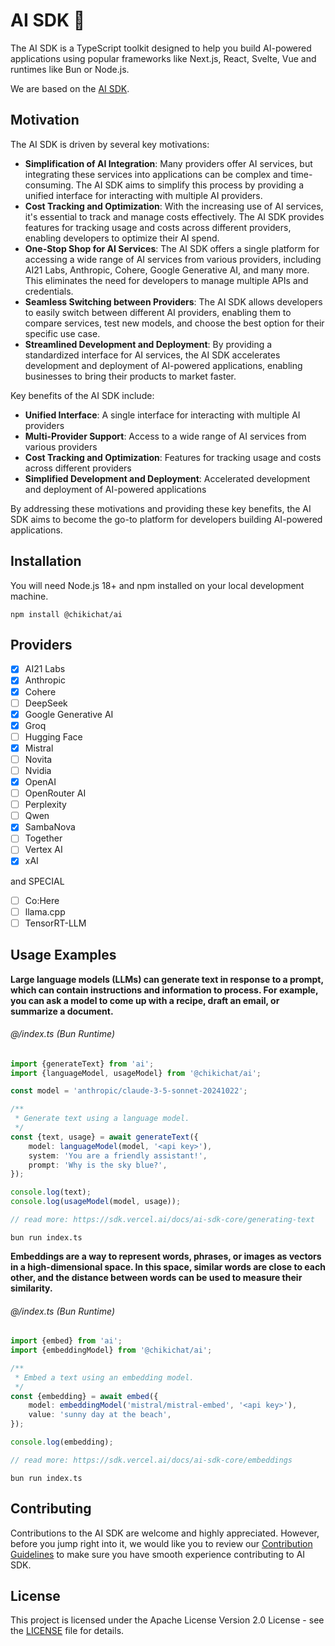 # AI SDK 👋

The AI SDK is a TypeScript toolkit designed to help you build AI-powered applications
using popular frameworks like Next.js, React, Svelte, Vue and runtimes like Bun or Node.js.

We are based on the [AI SDK](https://sdk.vercel.ai).

## Motivation

The AI SDK is driven by several key motivations:

* **Simplification of AI Integration**: Many providers offer AI services, but integrating these services into
  applications can be complex and time-consuming. The AI SDK aims to simplify this process by providing a unified
  interface for interacting with multiple AI providers.
* **Cost Tracking and Optimization**: With the increasing use of AI services, it's essential to track and manage costs
  effectively. The AI SDK provides features for tracking usage and costs across different providers, enabling developers
  to optimize their AI spend.
* **One-Stop Shop for AI Services**: The AI SDK offers a single platform for accessing a wide range of AI services from
  various providers, including AI21 Labs, Anthropic, Cohere, Google Generative AI, and many more. This eliminates the
  need for developers to manage multiple APIs and credentials.
* **Seamless Switching between Providers**: The AI SDK allows developers to easily switch between different AI
  providers, enabling them to compare services, test new models, and choose the best option for their specific use case.
* **Streamlined Development and Deployment**: By providing a standardized interface for AI services, the AI SDK
  accelerates development and deployment of AI-powered applications, enabling businesses to bring their products to
  market faster.

Key benefits of the AI SDK include:

* **Unified Interface**: A single interface for interacting with multiple AI providers
* **Multi-Provider Support**: Access to a wide range of AI services from various providers
* **Cost Tracking and Optimization**: Features for tracking usage and costs across different providers
* **Simplified Development and Deployment**: Accelerated development and deployment of AI-powered applications

By addressing these motivations and providing these key benefits, the AI SDK aims to become the go-to platform for
developers building AI-powered applications.

## Installation

You will need Node.js 18+ and npm installed on your local development machine.

```shell
npm install @chikichat/ai
```

## Providers

- [x] AI21 Labs
- [x] Anthropic
- [x] Cohere
- [ ] DeepSeek
- [x] Google Generative AI
- [x] Groq
- [ ] Hugging Face
- [x] Mistral
- [ ] Novita
- [ ] Nvidia
- [x] OpenAI
- [ ] OpenRouter AI
- [ ] Perplexity
- [ ] Qwen
- [x] SambaNova
- [ ] Together
- [ ] Vertex AI
- [x] xAI

and SPECIAL

- [ ] Co:Here
- [ ] llama.cpp
- [ ] TensorRT-LLM

## Usage Examples

**Large language models (LLMs) can generate text in response to a prompt, which can contain instructions and information
to process. For example, you can ask a model to come up with a recipe, draft an email, or summarize a document.**

###### @/index.ts (Bun Runtime)

```ts
import {generateText} from 'ai';
import {languageModel, usageModel} from '@chikichat/ai';

const model = 'anthropic/claude-3-5-sonnet-20241022';

/**
 * Generate text using a language model.
 */
const {text, usage} = await generateText({
    model: languageModel(model, '<api key>'),
    system: 'You are a friendly assistant!',
    prompt: 'Why is the sky blue?',
});

console.log(text);
console.log(usageModel(model, usage));

// read more: https://sdk.vercel.ai/docs/ai-sdk-core/generating-text 
```

```shell
bun run index.ts
```

**Embeddings are a way to represent words, phrases, or images as vectors in a high-dimensional space. In this space,
similar words are close to each other, and the distance between words can be used to measure their similarity.**

###### @/index.ts (Bun Runtime)

```ts
import {embed} from 'ai';
import {embeddingModel} from '@chikichat/ai';

/**
 * Embed a text using an embedding model.
 */
const {embedding} = await embed({
    model: embeddingModel('mistral/mistral-embed', '<api key>'),
    value: 'sunny day at the beach',
});

console.log(embedding);

// read more: https://sdk.vercel.ai/docs/ai-sdk-core/embeddings
```

```shell
bun run index.ts
```

## Contributing

Contributions to the AI SDK are welcome and highly appreciated. However, before you jump right into it, we would like
you to review our [Contribution Guidelines](CONTRIBUTING.md) to make sure you have smooth experience contributing to AI
SDK.

## License

This project is licensed under the Apache License Version 2.0 License - see the [LICENSE](LICENSE) file for details.
